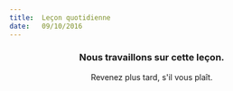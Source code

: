 ```yaml
---
title:  Leçon quotidienne
date:   09/10/2016
---
```


### <center>Nous travaillons sur cette leçon.</center>
<center>Revenez plus tard, s'il vous plaît.</center>